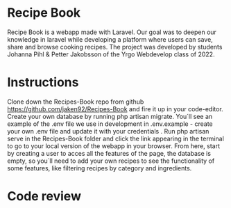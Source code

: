 # Recipe Book

Recipe Book is a webapp made with Laravel. Our goal was to deepen our knowledge in laravel while developing a platform where users can save, share and browse cooking recipes. The project was developed by students Johanna Pihl & Petter Jakobsson of the Yrgo Webdevelop class of 2022.

# Instructions

Clone down the Recipes-Book repo from github https://github.com/jaken92/Recipes-Book and fire it up in your code-editor. Create your own database by running php artisan migrate. You´ll see an example of the .env file we use in development in .env.example - create your own .env file and update it with your credentials .
Run php artisan serve in the Recipes-Book folder and click the link appearing in the terminal to go to your local version of the webapp in your browser. From here, start by creating a user to acces all the features of the page, the database is empty, so you´ll need to add your own recipes to see the functionality of some features, like filtering recipes by category and ingredients.

# Code review
